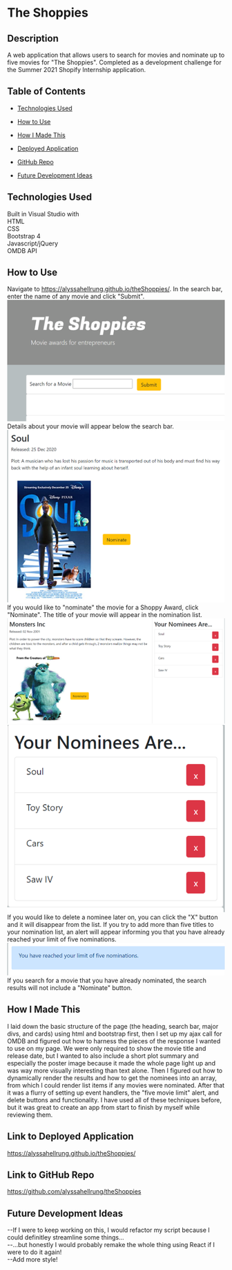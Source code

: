 # The Shoppies  

## Description  
A web application that allows users to search for movies and nominate up to five movies for "The Shoppies". Completed as a development challenge for the Summer 2021 Shopify Internship application.

## Table of Contents

* [Technologies Used](#technologies-used)

* [How to Use](#how-to-use)

* [How I Made This](#how-i-made-this)

* [Deployed Application](#link-to-deployed-application)

* [GitHub Repo](#link-to-github-repo)

* [Future Development Ideas](#future-development-ideas)

## Technologies Used    
Built in Visual Studio with          
HTML       
CSS  
Bootstrap 4     
Javascript/jQuery  
OMDB API        

## How to Use    
Navigate to https://alyssahellrung.github.io/theShoppies/. In the search bar, enter the name of any movie and click "Submit".   
![image](./assets/shot1.png)  
Details about your movie will appear below the search bar.   
![image](./assets/shot2.png)  
If you would like to "nominate" the movie for a Shoppy Award, click "Nominate". The title of your movie will appear in the nomination list.   
![image](./assets/shot4.png)  
![image](./assets/shot3.png)   
If you would like to delete a nominee later on, you can click the "X" button and it will disappear from the list. If you try to add more than five titles to your nomination list, an alert will appear informing you that you have already reached your limit of five nominations.   
![image](./assets/shot5.png)  
If you search for a movie that you have already nominated, the search results will not include a "Nominate" button. 


## How I Made This  
I laid down the basic structure of the page (the heading, search bar, major divs, and cards) using html and bootstrap first, then I set up my ajax call for OMDB and figured out how to harness the pieces of the response I wanted to use on my page. We were only required to show the movie title and release date, but I wanted to also include a short plot summary and especially the poster image because it made the whole page light up and was way more visually interesting than text alone. Then I figured out how to dynamically render the results and how to get the nominees into an array, from which I could render list items if any movies were nominated. After that it was a flurry of setting up event handlers, the "five movie limit" alert, and delete buttons and functionality. I have used all of these techniques before, but it was great to create an app from start to finish by myself while reviewing them.

## Link to Deployed Application
https://alyssahellrung.github.io/theShoppies/

## Link to GitHub Repo    
https://github.com/alyssahellrung/theShoppies

## Future Development Ideas  
--If I were to keep working on this, I would refactor my script because I could definitley streamline some things...  
--...but honestly I would probably remake the whole thing using React if I were to do it again!  
--Add more style!    